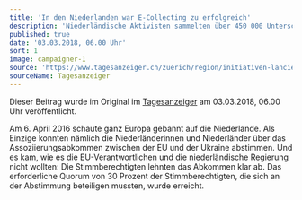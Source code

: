 ```yaml
---
title: 'In den Niederlanden war E-Collecting zu erfolgreich'
description: 'Niederländische Aktivisten sammelten über 450 000 Unterschriften für ein Referendum gegen das Assoziierungsabkommen zwischen der EU und der Ukraine. Letztlich nützte die aufwendige Aktion nichts.'
published: true
date: '03.03.2018, 06.00 Uhr'
sort: 1
image: campaigner-1
source: 'https://www.tagesanzeiger.ch/zuerich/region/initiativen-lancieren-per-mausklick/story/18468580'
sourceName: Tagesanzeiger
---
```


Dieser Beitrag wurde im Original im [Tagesanzeiger](https://www.tagesanzeiger.ch/zuerich/region/initiativen-lancieren-per-mausklick/story/18468580) am 03.03.2018, 06.00 Uhr veröffentlicht.

Am 6. April 2016 schaute ganz Europa gebannt auf die Niederlande. Als Einzige konnten nämlich die Niederländerinnen und Niederländer über das Assoziierungsabkommen zwischen der EU und der Ukraine abstimmen. Und es kam, wie es die EU-Verantwortlichen und die niederländische Regierung nicht wollten: Die Stimmberechtigten lehnten das Abkommen klar ab. Das erforderliche Quorum von 30 Prozent der Stimmberechtigten, die sich an der Abstimmung beteiligen mussten, wurde erreicht.
